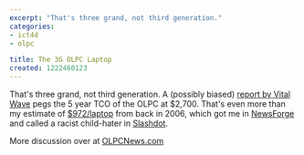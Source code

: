 ```yaml
---
excerpt: "That's three grand, not third generation."
categories:
- ict4d
- olpc

title: The 3G OLPC Laptop
created: 1222460123
---
```

<p>That's three grand, not third generation.  A (possibly biased) <a href="http://vitalwaveconsulting.com/insights/Vital%20Wave%20Consulting%20Affordable%20Computing%20TCO%20INDIA_June08.pdf">report by Vital Wave</a> pegs the 5 year TCO of the OLPC at $2,700.  That's even more than my estimate of <a href="http://www.olpcnews.com/sales_talk/price/the_real_cost_of_the.html">$972/laptop</a> from back in 2006, which got me in <a href="http://hardware.newsforge.com/hardware/06/12/01/1546208.shtml?tid=61&tid=3">NewsForge</a> and called a racist child-hater in <a href="http://hardware.slashdot.org/article.pl?sid=06/12/08/2217257">Slashdot</a>.</p>

<p><a href="http://mine.icanhascheezburger.com/view.aspx?ciid=2116891"></a></p>

<p>More discussion over at <a href="http://www.olpcnews.com/sales_talk/price/5_year_tco_computers_in_schools.html">OLPCNews.com</a></p>

